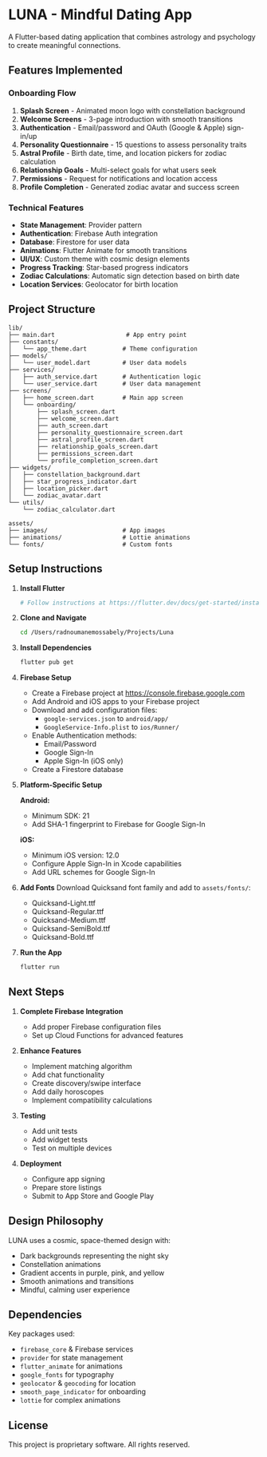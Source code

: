 # LUNA - Mindful Dating App

A Flutter-based dating application that combines astrology and psychology to create meaningful connections.

## Features Implemented

### Onboarding Flow
1. **Splash Screen** - Animated moon logo with constellation background
2. **Welcome Screens** - 3-page introduction with smooth transitions
3. **Authentication** - Email/password and OAuth (Google & Apple) sign-in/up
4. **Personality Questionnaire** - 15 questions to assess personality traits
5. **Astral Profile** - Birth date, time, and location pickers for zodiac calculation
6. **Relationship Goals** - Multi-select goals for what users seek
7. **Permissions** - Request for notifications and location access
8. **Profile Completion** - Generated zodiac avatar and success screen

### Technical Features
- **State Management**: Provider pattern
- **Authentication**: Firebase Auth integration
- **Database**: Firestore for user data
- **Animations**: Flutter Animate for smooth transitions
- **UI/UX**: Custom theme with cosmic design elements
- **Progress Tracking**: Star-based progress indicators
- **Zodiac Calculations**: Automatic sign detection based on birth date
- **Location Services**: Geolocator for birth location

## Project Structure

```
lib/
├── main.dart                    # App entry point
├── constants/
│   └── app_theme.dart          # Theme configuration
├── models/
│   └── user_model.dart         # User data models
├── services/
│   ├── auth_service.dart       # Authentication logic
│   └── user_service.dart       # User data management
├── screens/
│   ├── home_screen.dart        # Main app screen
│   └── onboarding/
│       ├── splash_screen.dart
│       ├── welcome_screen.dart
│       ├── auth_screen.dart
│       ├── personality_questionnaire_screen.dart
│       ├── astral_profile_screen.dart
│       ├── relationship_goals_screen.dart
│       ├── permissions_screen.dart
│       └── profile_completion_screen.dart
├── widgets/
│   ├── constellation_background.dart
│   ├── star_progress_indicator.dart
│   ├── location_picker.dart
│   └── zodiac_avatar.dart
└── utils/
    └── zodiac_calculator.dart

assets/
├── images/                     # App images
├── animations/                 # Lottie animations
└── fonts/                      # Custom fonts
```

## Setup Instructions

1. **Install Flutter**
   ```bash
   # Follow instructions at https://flutter.dev/docs/get-started/install
   ```

2. **Clone and Navigate**
   ```bash
   cd /Users/radnoumanemossabely/Projects/Luna
   ```

3. **Install Dependencies**
   ```bash
   flutter pub get
   ```

4. **Firebase Setup**
   - Create a Firebase project at https://console.firebase.google.com
   - Add Android and iOS apps to your Firebase project
   - Download and add configuration files:
     - `google-services.json` to `android/app/`
     - `GoogleService-Info.plist` to `ios/Runner/`
   - Enable Authentication methods:
     - Email/Password
     - Google Sign-In
     - Apple Sign-In (iOS only)
   - Create a Firestore database

5. **Platform-Specific Setup**
   
   **Android:**
   - Minimum SDK: 21
   - Add SHA-1 fingerprint to Firebase for Google Sign-In
   
   **iOS:**
   - Minimum iOS version: 12.0
   - Configure Apple Sign-In in Xcode capabilities
   - Add URL schemes for Google Sign-In

6. **Add Fonts**
   Download Quicksand font family and add to `assets/fonts/`:
   - Quicksand-Light.ttf
   - Quicksand-Regular.ttf
   - Quicksand-Medium.ttf
   - Quicksand-SemiBold.ttf
   - Quicksand-Bold.ttf

7. **Run the App**
   ```bash
   flutter run
   ```

## Next Steps

1. **Complete Firebase Integration**
   - Add proper Firebase configuration files
   - Set up Cloud Functions for advanced features

2. **Enhance Features**
   - Implement matching algorithm
   - Add chat functionality
   - Create discovery/swipe interface
   - Add daily horoscopes
   - Implement compatibility calculations

3. **Testing**
   - Add unit tests
   - Add widget tests
   - Test on multiple devices

4. **Deployment**
   - Configure app signing
   - Prepare store listings
   - Submit to App Store and Google Play

## Design Philosophy

LUNA uses a cosmic, space-themed design with:
- Dark backgrounds representing the night sky
- Constellation animations
- Gradient accents in purple, pink, and yellow
- Smooth animations and transitions
- Mindful, calming user experience

## Dependencies

Key packages used:
- `firebase_core` & Firebase services
- `provider` for state management
- `flutter_animate` for animations
- `google_fonts` for typography
- `geolocator` & `geocoding` for location
- `smooth_page_indicator` for onboarding
- `lottie` for complex animations

## License

This project is proprietary software. All rights reserved.